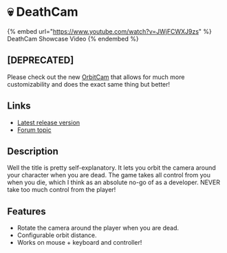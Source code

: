 ﻿
# 💀 DeathCam

{% embed url="https://www.youtube.com/watch?v=JWjFCWXJ9zs" %}
DeathCam Showcase Video
{% endembed %}

## \[DEPRECATED]

Please check out the new [OrbitCam](https://docs.kiminaze.de/free-scripts/orbitcam) that allows for much more customizability and does the exact same thing but better!

## Links

* [Latest release version](https://github.com/Kiminaze/OrbitCam/releases/latest)
* [Forum topic](https://forum.cfx.re/t/release-deathcam-rotate-the-camera-while-you-are-dead/959761)

## Description

Well the title is pretty self-explanatory. It lets you orbit the camera around your character when you are dead. The game takes all control from you when you die, which I think as an absolute no-go of as a developer. NEVER take too much control from the player!

## Features

* Rotate the camera around the player when you are dead.
* Configurable orbit distance.
* Works on mouse + keyboard and controller!
